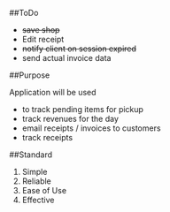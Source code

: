 ##ToDo
* ~~save shop~~ 
* Edit receipt
* ~~notify client on session expired~~ 
* send actual invoice data 


##Purpose 

Application will be used 
- to track pending items for pickup 
- track revenues for the day 
- email receipts / invoices to customers
- track receipts


##Standard
1. Simple 
2. Reliable 
3. Ease of Use 
4. Effective 



